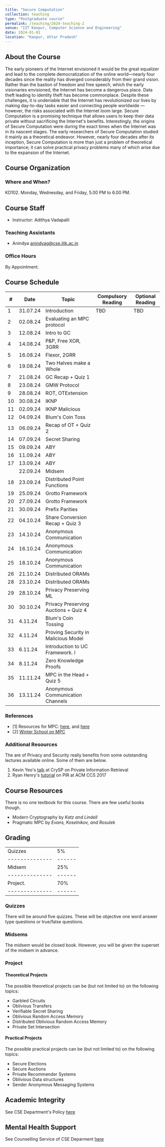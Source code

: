 ```yaml
---
title: "Secure Computation"
collection: teaching
type: "Postgraduate course"
permalink: /teaching/2024-teaching-2
venue: "IIT Kanpur, Computer Science and Engineering"
date: 2024-01-01
location: "Kanpur, Uttar Pradesh"
---
```

About the Course
-------------------------
The early pioneers of the Internet envisioned it would be the great equalizer and lead to the complete democratization of the online world—nearly four decades since the reality has diverged considerably from their grand vision. Rather than the bastion of freedom and free speech, which the early visionaries envisioned, the Internet has become a dangerous place. Data theft leading to identity theft has become commonplace. Despite these challenges, it is undeniable that the Internet has revolutionized our lives by making day-to-day tasks easier and connecting people worldwide — however, the risks associated with the Internet loom large. Secure Computation is a promising technique that allows users to keep their data private without sacrificing the Internet's benefits.
Interestingly, the origins of Secure Computation were during the exact times when the Internet was in its nascent stages. The early researchers of Secure Computation studied it mainly as a theoretical endeavor. However, nearly four decades after its inception, Secure Computation is more than just a problem of theoretical importance; it can solve practical privacy problems many of which arise due to the expansion of the Internet.


Course Organization
-----------------------

### Where and When?
KD102. Monday, Wednesday, and Friday, 5.00 PM to 6.00 PM.

## Course Staff
- Instructor: Adithya Vadapalli

### Teaching Assistants
- Anindya anindyag@cse.iitk.ac.in

### Office Hours
By Appointment.



Course Schedule
------------------------------

| #  | Date      | Topic                     | Compulsory Reading | Optional Reading |
|----|-----------|---------------------------|--------------------|------------------|
| 1  | 31.07.24  | Introduction               | TBD                | TBD              |
| 2  | 02.08.24  | Evaluating an MPC protocol |                    |                  |
| 3  | 12.08.24  | Intro to GC                |                    |                  |
| 4  | 14.08.24  | P&P, Free XOR, 3GRR        |                    |                  |
| 5  | 16.08.24  | Flexor, 2GRR               |                    |                  |
| 6  | 19.08.24  | Two Halves make a Whole    |                    |                  |                  
| 7  | 21.08.24  | GC Recap + Quiz 1          |                    |                  |
| 8  | 23.08.24  | GMW Protocol               |                    |                  |
| 9  | 28.08.24  | ROT, OTExtension           |                    |                  |
| 10 | 30.08.24  | IKNP                       |                    |                  |
| 11 | 02.09.24  | IKNP Malicious             |                    |                  |
| 12 | 04.09.24  | Blum's Coin Toss           |                    |                  |
| 13 | 06.09.24  | Recap of OT + Quiz 2                |                    |                  |
| 14 | 07.09.24  | Secret Sharing                        |                    |                  |
| 15 | 09.09.24  | ABY                        |                    |                  |
| 16 | 11.09.24  | ABY                        |                    |                  |
| 17 | 13.09.24  | ABY                        |                    |                  |
|      |  22.09.24  | Midsem                        |                    |                  |
| 18 | 23.09.24  | Distributed Point Functions                        |                    |                  |
| 19 | 25.09.24  | Grotto Framework                        |                    |                  |
| 20 | 27.09.24  | Grotto Framework                        |                    |                  |
| 21 | 30.09.24  | Prefix Parities                        |                    |                  |
| 22 | 04.10.24  | Share Conversion Recap + Quiz 3                        |                    |                  |
| 23 | 14.10.24  |  Anonymous Communication                        |                    |                  |
 | 24 | 16.10.24  |  Anonymous Communication                        |                    |                  |
 | 25 | 18.10.24  |  Anonymous Communication                        |                    |                  |
| 26 | 21.10.24  |  Distributed ORAMs                        |                    |                  |
| 28 | 23.10.24  |  Distributed ORAMs                        |                    |                  |
| 29 | 28.10.24  |  Privacy Preserving ML                       |                    |                  |
| 30 | 30.10.24  |  Privacy Preserving Auctions + Quiz 4                       |                    |                  |
| 31 | 4.11.24    |  Blum's Coin Tossing                       |                    |                  |
| 32 | 4.11.24    |  Proving Security in Malicious Model                      |                    |                  |
| 33 | 6.11.24    |  Introduction to UC Framework.  l                      |                    |                  |
| 34 | 8.11.24  | Zero Knowledge Proofs                       |                    |                  |
| 35 | 11.11.24  | MPC in the Head + Quiz 5                       |                    |                  |
| 36 | 13.11.24  |  Anonymous Communication Channels                       |                    |                  |

### References
- [1] Resources for MPC: [here](https://u.cs.biu.ac.il/~lindell/MPC-resources.html), and [here](https://github.com/rdragos/awesome-mpc)
- [2] [Winter School on MPC](https://www.youtube.com/playlist?list=PLXF_IJaFk-9BFn8M-dsEm5x3-5Cvji3V9)

### Additional Resources

The are of Privacy and Security really benefits from some outstanding lectures available online. Some of them are below. 
1. Kevin Yeo's [talk](https://www.youtube.com/watch?v=8eqJztvaT1w) at CrySP on Private Information Retrieval 
2. Ryan Henry's [tutorial](https://www.youtube.com/watch?v=XEYwMPwPxNI&t=450s) on PIR at ACM CCS 2017


Course Resources
------------------------
There is no one textbook for this course. There are few useful books though. 
- Modern Cryptography by _Katz and Lindell_
- Pragmatic MPC by _Evans, Koselnikov, and Rosulek_


Grading
-----------------------------

|              |      | 
|--------------|------|
|Quizzes  | 5%  | 
|--------------|------|
|Midsem  | 25%  | 
|--------------|------|
|Project.    | 70%  | 
|--------------|------|


### Quizzes
There will be around five quizzes. These will be objective one word answer type questions or true/false questions. 

### Midsems
The midsem would be closed book. However, you will be given the superset of the midsem in advance. 

### Project
#### Theoretical Projects
The possible theoretical projects can be (but not limited to) on the following topics:
- Garbled Circuits
- Oblivious Transfers
- Verifiable Secret Sharing
- Oblivious Random Access Memory
- Distributed Oblivious Random Access Memory
- Private Set Intersection


#### Practical Projects
The possible practical projects can be (but not limited to) on the following topics:
 - Secure Elections
- Secure Auctions
- Private Recommender Systems
- Oblivious Data structures
- Sender Anonymous Messaging Systems
 
Academic Integrity
---------------------------
See CSE Department's Policy [here](https://www.cse.iitk.ac.in/pages/AntiCheatingPolicy.html)

Mental Health Support
---------------------------
See Counselling Service of CSE Deparment [here](https://www.cse.iitk.ac.in/pages/Counselling.html)
